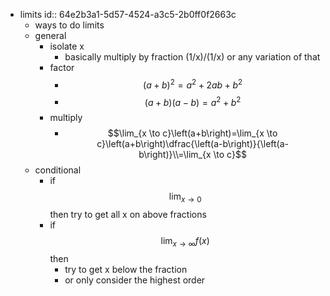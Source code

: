 - limits
  id:: 64e2b3a1-5d57-4524-a3c5-2b0ff0f2663c
	- ways to do limits
	- general
		- isolate x
			- basically multiply by fraction (1/x)/(1/x) or any variation of that
		- factor
			- $$\left(a+b\right)^2=a^2+2ab+b^2$$
			- $$\left(a+b\right)\left(a-b\right)=a^2+b^2$$
		- multiply
			- $$\lim_{x \to c}\left(a+b\right)=\lim_{x \to c}\left(a+b\right)\dfrac{\left(a-b\right)}{\left(a-b\right)}\\=\lim_{x \to c}$$
	- conditional
		- if $$\lim_{x \to 0}$$ then try to get all x on above fractions
		- if $$\lim_{x\to\infty}f\left(x\right)$$ then
			- try to get x below the fraction
			- or only consider the highest order
